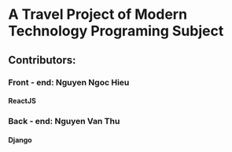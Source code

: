 # A Travel Project of Modern Technology Programing Subject 

## Contributors:
### Front - end: Nguyen Ngoc Hieu
#### ReactJS
### Back - end: Nguyen Van Thu
#### Django
